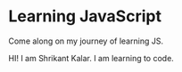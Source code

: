 # Learning JavaScript
Come along on my journey of learning JS.

HI! I am Shrikant Kalar. I am learning to code.
